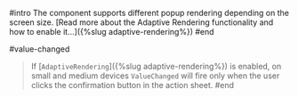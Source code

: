 #intro
The component supports different popup rendering depending on the screen size. [Read more about the Adaptive Rendering functionality and how to enable it...]({%slug adaptive-rendering%})
#end

#value-changed
> If [`AdaptiveRendering`]({%slug adaptive-rendering%}) is enabled, on small and medium devices `ValueChanged` will fire only when the user clicks the confirmation button in the action sheet.
#end